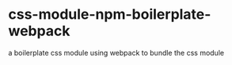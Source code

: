 # css-module-npm-boilerplate-webpack
a boilerplate css module using webpack to bundle the css module
